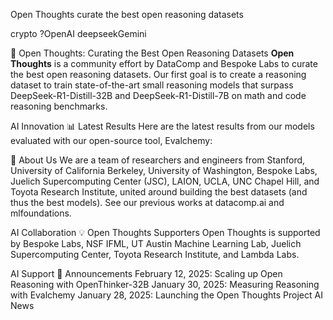 Open
Thoughts
curate the best open reasoning datasets

crypto ?OpenAI deepseekGemini 

🌟 Open Thoughts: Curating the Best Open Reasoning Datasets
**Open Thoughts** is a community effort by DataComp and Bespoke Labs to curate the best open reasoning datasets. Our first goal is to create a reasoning dataset to train state-of-the-art small reasoning models that surpass DeepSeek-R1-Distill-32B and DeepSeek-R1-Distill-7B on math and code reasoning benchmarks.

AI Innovation
📊 Latest Results
Here are the latest results from our models evaluated with our open-source tool, Evalchemy:


👥 About Us
We are a team of researchers and engineers from Stanford, University of California Berkeley, University of Washington, Bespoke Labs, Juelich Supercomputing Center (JSC), LAION, UCLA, UNC Chapel Hill, and Toyota Research Institute, united around building the best datasets (and thus the best models). See our previous works at datacomp.ai and mlfoundations.

AI Collaboration
💡 Open Thoughts Supporters
Open Thoughts is supported by Bespoke Labs, NSF IFML, UT Austin Machine Learning Lab, Juelich Supercomputing Center, Toyota Research Institute, and Lambda Labs.

AI Support
📢 Announcements
February 12, 2025: Scaling up Open Reasoning with OpenThinker-32B
January 30, 2025: Measuring Reasoning with Evalchemy
January 28, 2025: Launching the Open Thoughts Project
AI News
